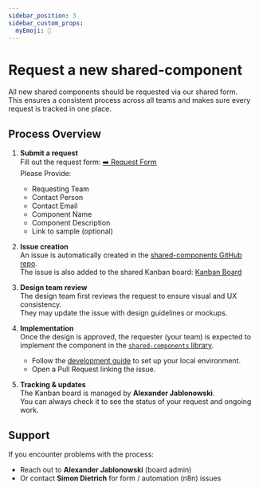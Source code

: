 ```yaml
---
sidebar_position: 3
sidebar_custom_props:
  myEmoji: 📝
---
```


# Request a new shared-component

All new shared components should be requested via our shared form.  
This ensures a consistent process across all teams and makes sure every request is tracked in one place.

## Process Overview

1. **Submit a request**  
   Fill out the request form: [➡️ Request Form](https://n8n.pybay.de/form/4d538dde-de36-402d-91d3-8db3da251005)  
   Please Provide:
   - Requesting Team
   - Contact Person
   - Contact Email
   - Component Name
   - Component Description
   - Link to sample (optional)

2. **Issue creation**  
   An issue is automatically created in the [shared-components GitHub repo](https://github.com/Agile-Software-Engineering-25/shared-components/issues).  
   The issue is also added to the shared Kanban board: [Kanban Board](https://github.com/orgs/Agile-Software-Engineering-25/projects/4/views/1)  

3. **Design team review**  
   The design team first reviews the request to ensure visual and UX consistency.  
   They may update the issue with design guidelines or mockups.

4. **Implementation**  
   Once the design is approved, the requester (your team) is expected to implement the component in the [`shared-components` library](https://github.com/Agile-Software-Engineering-25/shared-components).  
   - Follow the [development guide](./developing.md) to set up your local environment.  
   - Open a Pull Request linking the issue.  

5. **Tracking & updates**  
   The Kanban board is managed by **Alexander Jablonowski**.  
   You can always check it to see the status of your request and ongoing work.

## Support

If you encounter problems with the process:
- Reach out to **Alexander Jablonowski** (board admin)  
- Or contact **Simon Dietrich** for form / automation (n8n) issues
